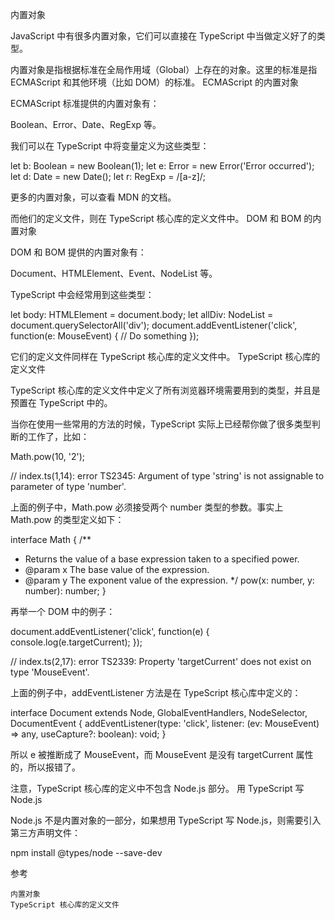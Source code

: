 内置对象

JavaScript 中有很多内置对象，它们可以直接在 TypeScript 中当做定义好了的类型。

内置对象是指根据标准在全局作用域（Global）上存在的对象。这里的标准是指 ECMAScript 和其他环境（比如 DOM）的标准。
ECMAScript 的内置对象

ECMAScript 标准提供的内置对象有：

Boolean、Error、Date、RegExp 等。

我们可以在 TypeScript 中将变量定义为这些类型：

let b: Boolean = new Boolean(1);
let e: Error = new Error('Error occurred');
let d: Date = new Date();
let r: RegExp = /[a-z]/;

更多的内置对象，可以查看 MDN 的文档。

而他们的定义文件，则在 TypeScript 核心库的定义文件中。
DOM 和 BOM 的内置对象

DOM 和 BOM 提供的内置对象有：

Document、HTMLElement、Event、NodeList 等。

TypeScript 中会经常用到这些类型：

let body: HTMLElement = document.body;
let allDiv: NodeList = document.querySelectorAll('div');
document.addEventListener('click', function(e: MouseEvent) {
  // Do something
});

它们的定义文件同样在 TypeScript 核心库的定义文件中。
TypeScript 核心库的定义文件

TypeScript 核心库的定义文件中定义了所有浏览器环境需要用到的类型，并且是预置在 TypeScript 中的。

当你在使用一些常用的方法的时候，TypeScript 实际上已经帮你做了很多类型判断的工作了，比如：

Math.pow(10, '2');

// index.ts(1,14): error TS2345: Argument of type 'string' is not assignable to parameter of type 'number'.

上面的例子中，Math.pow 必须接受两个 number 类型的参数。事实上 Math.pow 的类型定义如下：

interface Math {
  /**
   * Returns the value of a base expression taken to a specified power.
   * @param x The base value of the expression.
   * @param y The exponent value of the expression.
   */
  pow(x: number, y: number): number;
}

再举一个 DOM 中的例子：

document.addEventListener('click', function(e) {
  console.log(e.targetCurrent);
});

// index.ts(2,17): error TS2339: Property 'targetCurrent' does not exist on type 'MouseEvent'.

上面的例子中，addEventListener 方法是在 TypeScript 核心库中定义的：

interface Document extends Node, GlobalEventHandlers, NodeSelector, DocumentEvent {
  addEventListener(type: 'click', listener: (ev: MouseEvent) => any, useCapture?: boolean): void;
}

所以 e 被推断成了 MouseEvent，而 MouseEvent 是没有 targetCurrent 属性的，所以报错了。

注意，TypeScript 核心库的定义中不包含 Node.js 部分。
用 TypeScript 写 Node.js

Node.js 不是内置对象的一部分，如果想用 TypeScript 写 Node.js，则需要引入第三方声明文件：

npm install @types/node --save-dev

参考

    内置对象
    TypeScript 核心库的定义文件
